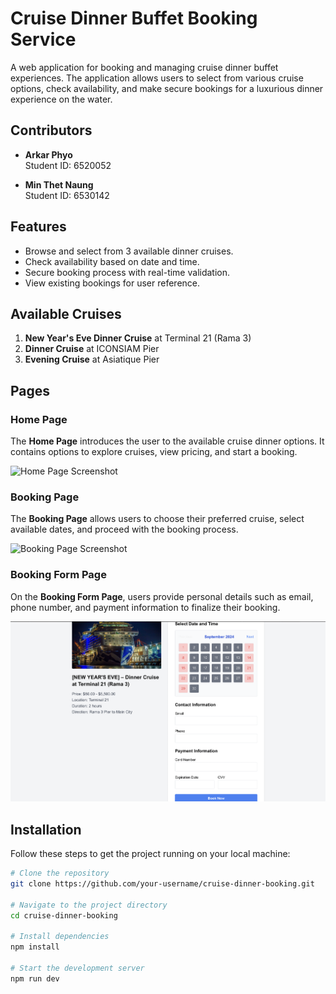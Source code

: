 # Cruise Dinner Buffet Booking Service

A web application for booking and managing cruise dinner buffet experiences. The application allows users to select from various cruise options, check availability, and make secure bookings for a luxurious dinner experience on the water.

## Contributors

- **Arkar Phyo**  
  Student ID: 6520052

- **Min Thet Naung**  
  Student ID: 6530142

## Features

- Browse and select from 3 available dinner cruises.
- Check availability based on date and time.
- Secure booking process with real-time validation.
- View existing bookings for user reference.

## Available Cruises

1. **New Year's Eve Dinner Cruise** at Terminal 21 (Rama 3)
2. **Dinner Cruise** at ICONSIAM Pier
3. **Evening Cruise** at Asiatique Pier

## Pages

### Home Page

The **Home Page** introduces the user to the available cruise dinner options. It contains options to explore cruises, view pricing, and start a booking.

![Home Page Screenshot](./public/Home.png)

### Booking Page

The **Booking Page** allows users to choose their preferred cruise, select available dates, and proceed with the booking process.

![Booking Page Screenshot](./public/booking.png)

### Booking Form Page

On the **Booking Form Page**, users provide personal details such as email, phone number, and payment information to finalize their booking.

![Booking Form Page Screenshot](./public/bookingform.png)

## Installation

Follow these steps to get the project running on your local machine:

```bash
# Clone the repository
git clone https://github.com/your-username/cruise-dinner-booking.git

# Navigate to the project directory
cd cruise-dinner-booking

# Install dependencies
npm install

# Start the development server
npm run dev

